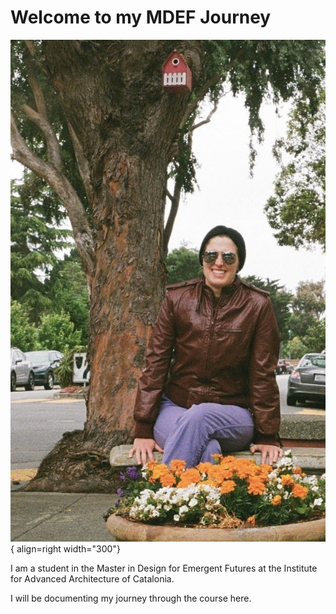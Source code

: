 # Welcome to my MDEF Journey

![Sunglasses Headshot](images/headshots/Sitting_Sunglasses_Crop.jpg){ align=right width="300"}

I am a student in the Master in Design for Emergent Futures at the Institute for Advanced Architecture of Catalonia. 

I will be documenting my journey through the course here.
